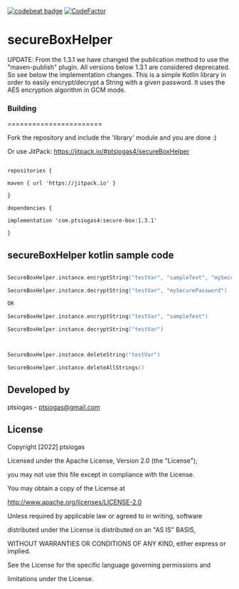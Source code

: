 [![codebeat badge](https://codebeat.co/badges/085851e5-61df-482f-a5a7-5af0cad123e7)](https://codebeat.co/projects/github-com-ptsiogas4-secureboxhelper-master)
[![CodeFactor](https://www.codefactor.io/repository/github/ptsiogas4/secureboxhelper/badge)](https://www.codefactor.io/repository/github/ptsiogas4/secureboxhelper)

# secureBoxHelper
UPDATE: From the 1.3.1 we have changed the publication method to use the "maven-publish" plugin. All versions below 1.3.1 are considered deprecated.
So see below the implementation changes.
This is a simple Kotlin library in order to easily encrypt/decrypt a String with a given password. It uses the AES encryption algorithm in GCM mode.

  

### Building

=======================

Fork the repository and include the 'library' module and you are done :)

  

Or use JitPack: https://jitpack.io/#ptsiogas4/secureBoxHelper

  

```

repositories {

maven { url 'https://jitpack.io' }

}

dependencies {

implementation 'com.ptsiogas4:secure-box:1.3.1'

}

```

  

## secureBoxHelper kotlin sample code

```kotlin

SecureBoxHelper.instance.encryptString("testVar", "sampleText", "mySecurePassword")

SecureBoxHelper.instance.decryptString("testVar", "mySecurePassword")

OR

SecureBoxHelper.instance.encryptString("testVar", "sampleText")

SecureBoxHelper.instance.decryptString("testVar")

  

SecureBoxHelper.instance.deleteString("testVar")

SecureBoxHelper.instance.deleteAllStrings()

```

  

## Developed by

ptsiogas - <a  href='javascript:'>ptsiogas@gmail.com</a>

  

## License

Copyright [2022] ptsiogas

  

Licensed under the Apache License, Version 2.0 (the "License");

you may not use this file except in compliance with the License.

You may obtain a copy of the License at

  

http://www.apache.org/licenses/LICENSE-2.0

  

Unless required by applicable law or agreed to in writing, software

distributed under the License is distributed on an "AS IS" BASIS,

WITHOUT WARRANTIES OR CONDITIONS OF ANY KIND, either express or implied.

See the License for the specific language governing permissions and

limitations under the License.
